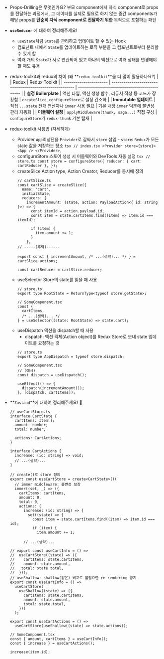 - Props-Drilling은 무엇인가요?
  부모 component에서 자식 component로 props를 전달하는 과정에서, 그 데이터를 실제로 필요로 하지 않는 중간 components가 해당 props를 **단순히 자식 component로 전달하기 위한** 목적으로 포함하는 패턴
- **`useReducer`** 에 대하여 정리해주세요!

  - `useState`처럼 `State`를 관리하고 업데이트 할 수 있는 Hook
  - 컴포넌트 내에서 `State`를 업데이트하는 로직 부분을 그 컴포넌트로부터 분리할 수 있게 함
  - 여러 개의 `State`가 서로 연관되어 있고 하나의 액션으로 여러 상태를 변경해야 할 때도 유용

- redux-toolkit과 redux의 차이 (왜 **`redux-toolkit`**을 더 많이 활용하나요?)
  |                        | Redux                                                   | Redux Toolkit                                 |
  | ---------------------- | ------------------------------------------------------- | --------------------------------------------- |
  | **설정 Boilerplate**   | 액션 타입, 액션 생성 함수, 리듀서 작성 등 코드가 장황함 | `createSlice`, `configureStore`로 설정 간소화 |
  | **Immutable 업데이트** | 직접 `...state` 전개 연산자나 `immer` 사용 필요         | 기본 내장 `immer` 덕분에 불변성 관리 자동화   |
  | **미들웨어 설정**      | `applyMiddleware(thunk, saga...)` 직접 구성             | `configureStore`가 `redux-thunk` 기본 탑재    |
- redux-toolkit 사용법 (자세하게)
  - Provider
    `App`최상단을 `Provider`로 감싸서 `store` 삽입 - `store`: `Redux`가 모든 state 값을 저장하는 장소
        ```tsx
        // index.tsx
        <Provider store={store}>
          <App />
        </Provider>,
        ```
  - configureStore
    스토어 생성 시 미들웨어와 DevTools 자동 설정
        ```tsx
        // store.ts
        const store = configureStore({
          reducer: { cart: cartReducer },
        });
        ```
  - createSlice
    Action type, Action Creator, Reducer를 동시에 정의
    ```tsx
    // cartSlice.ts
    const cartSlice = createSlice({
      name: "cart",
      initialState,
      reducers: {
        incrementAmount: (state, action: PayloadAction<{ id: string }>) => {
          const itemId = action.payload.id;
          const item = state.cartItems.find((item) => item.id === itemId);

          if (item) {
            item.amount += 1;
          }
        },
    // -----(후략)------

    export const { incrementAmount, /* ...(생략)... */ } = cartSlice.actions;

    const cartReducer = cartSlice.reducer;
    ```
  - useSelector
    Store의 state를 읽을 때 사용
    ```tsx
    // store.ts
    export type RootState = ReturnType<typeof store.getState>;

    // SomeComponent.tsx
    const {
      cartItems,
      /* ...(생략)... */
    } = useSelector((state: RootState) => state.cart);
    ```
  - useDispatch
    액션을 dispatch할 때 사용
    - dispatch: 액션 객체(Action object)를 Redux Store로 보내 state 업데이트를 요청하는 것
    ```tsx
    // store.ts
    export type AppDispatch = typeof store.dispatch;

    // SomeComponent.tsx
    // (예시)
    const dispatch = useDispatch();

    useEffect(() => {
      dispatch(incrementAmount());
    }, [dispatch, cartItems]);
    ```
- **`Zustand`**에 대하여 정리해주세요! 🍠
  ```tsx
  // useCartStore.ts
  interface CartState {
    cartItems: Item[];
    amount: number;
    total: number;

    actions: CartActions;
  }

  interface CartActions {
    increase: (id: string) => void;
    // ...(생략)...
  }

  // create()로 store 정의
  export const useCartStore = create<CartState>()(
  	// immer middleware: 불변성 보장
    immer((set, _) => ({
      cartItems: cartItems,
      amount: 0,
      total: 0,
      actions: {
        increase: (id: string) => {
          set((state) => {
            const item = state.cartItems.find((item) => item.id === id);
            if (item) {
              item.amount += 1;

        // ...(생략)...

  // export const useCartInfo = () =>
  //  useCartStore((state) => ({
  //    cartItems: state.cartItems,
  //    amount: state.amount,
  //   total: state.total,
  //  }));
  // useShallow: shallow(얕은) 비교로 불필요한 re-rendering 방지
  export const useCartInfo = () =>
    useCartStore(
      useShallow((state) => ({
        cartItems: state.cartItems,
        amount: state.amount,
        total: state.total,
      }))
    );

  export const useCartActions = () =>
    useCartStore(useShallow((state) => state.actions));
  ```
  ```tsx
  // SomeComponent.tsx
  const { amount, cartItems } = useCartInfo();
  const { increase } = useCartActions();

  increase(item.id);
  ```
